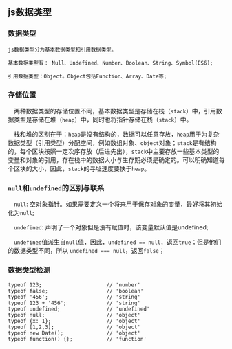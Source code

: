 ## js数据类型

### 数据类型

```
js数据类型分为基本数据类型和引用数据类型。

基本数据类型有： Null、Undefined、Number、Boolean、String、Symbol(ES6);

引用数据类型：Object。Object包括Function、Array、Date等;
```


### 存储位置

&ensp;&ensp;两种数据类型的存储位置不同，基本数据类型是存储在栈（`stack`）中，引用数据类型是存储在堆（`heap`）中，同时也将指针存储在栈（`stack`）中。

&ensp;&ensp;栈和堆的区别在于：`heap`是没有结构的，数据可以任意存放，`heap`用于为复杂数据类型（引用类型）分配空间，例如数组对象、`object`对象；`stack`是有结构的，每个区块按照一定次序存放（后进先出），`stack`中主要存放一些基本类型的变量和对象的引用，存在栈中的数据大小与生存期必须是确定的。可以明确知道每个区块的大小，因此，`stack`的寻址速度要快于`heap`。


### `null`和`undefined`的区别与联系

&ensp;&ensp;`null`: 空对象指针。如果需要定义一个将来用于保存对象的变量，最好将其初始化为`null`;

&ensp;&ensp;`undefined`: 声明了一个对象但是没有赋值时，该变量默认值是undefined;

&ensp;&ensp;`undefined`值派生自`null`值，因此，`undefined == null`，返回`true`；但是他们的数据类型不同，所以 `undefined === null`，返回`false`；


### 数据类型检测

```
typeof 123;                     // 'number'
typeof false;                   // 'boolean'
typeof '456';                   // 'string'
typeof 123 + '456';             // 'string'
typeof undefined;               // 'undefined'
typeof null;                    // 'object'
typeof {x: 1};                  // 'object'
typeof [1,2,3];                 // 'object'
typeof new Date();              // 'object'
typeof function() {};           // 'function'
```